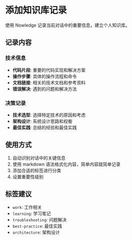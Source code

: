 # 添加知识库记录

使用 Nowledge 记录当前对话中的重要信息，建立个人知识库。

## 记录内容

### 技术信息
- **代码片段**: 重要的代码实现和解决方案
- **操作步骤**: 具体的操作流程和命令
- **文档链接**: 相关的技术文档和参考资料
- **错误解决**: 遇到的问题和解决方法

### 决策记录
- **技术选型**: 选择特定技术的原因和考虑
- **架构设计**: 系统设计思路和权衡
- **最佳实践**: 总结的经验和最佳实践

## 使用方式

1. 自动识别对话中的关键信息
2. 使用 markdown 语法格式化内容，简单内容就简单记录
3. 添加合适的标签进行分类
4. 设置重要性级别

## 标签建议

- `work`: 工作相关
- `learning`: 学习笔记
- `troubleshooting`: 问题解决
- `best-practice`: 最佳实践
- `architecture`: 架构设计
